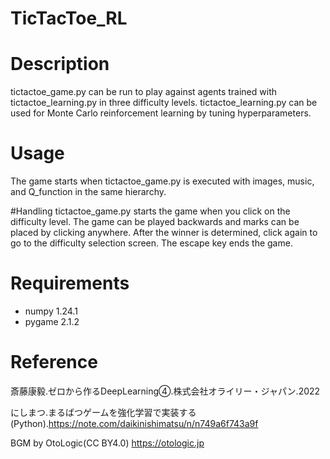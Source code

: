 # TicTacToe_RL

# Description
tictactoe_game.py can be run to play against agents trained with tictactoe_learning.py in three difficulty levels. 
tictactoe_learning.py can be used for Monte Carlo reinforcement learning by tuning hyperparameters. 

# Usage
The game starts when tictactoe_game.py is executed with images, music, and Q_function in the same hierarchy.

#Handling 
tictactoe_game.py starts the game when you click on the difficulty level. The game can be played backwards and marks can be placed by clicking anywhere. 
After the winner is determined, click again to go to the difficulty selection screen. The escape key ends the game.

# Requirements
- numpy      1.24.1
- pygame     2.1.2

# Reference
斎藤康毅.ゼロから作るDeepLearning④.株式会社オライリー・ジャパン.2022

にしまつ.まるばつゲームを強化学習で実装する(Python).https://note.com/daikinishimatsu/n/n749a6f743a9f

BGM by OtoLogic(CC BY4.0)
https://otologic.jp
